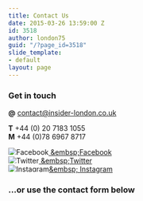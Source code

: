 ```yaml
---
title: Contact Us
date: 2015-03-26 13:59:00 Z
id: 3518
author: london75
guid: "/?page_id=3518"
slide_template:
- default
layout: page
---
```


### Get in touch

**@** [contact@insider-london.co.uk](mailto:contact@insider-london.co.uk)

**T** \+44 (0) 20 7183 1055 <br />
**M** \+44 (0)78 6967 8717


<p>
<a href="http://www.facebook.com/insiderlondon" target="_blank"><img src="/uploads/fb_icon_insider-blue_small.png" alt="Facebook" style="max-height:1em;"> &embsp;Facebook</a><br />
<a href="https://twitter.com/#!/insiderlondon" target="_blank"><img src="/uploads/twitter_icon_insider-blue_small.png" alt="Twitter" style="max-height:1em;"> &embsp;Twitter</a> <br />
<a href="https://www.instagram.com/insiderlondontours/" target="_blank"><img src="/uploads/instagram_icon_insider-blue_small.png" alt="Instagram" style="max-height:1em;">&embsp; Instagram</a> <br />
</p>

### ...or use the contact form below

